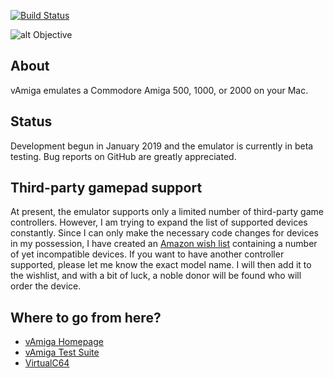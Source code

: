 [![Build Status](https://travis-ci.org/dirkwhoffmann/vAmiga.svg?branch=master)](https://travis-ci.org/dirkwhoffmann/vAmiga)

![alt Objective](http://www.dirkwhoffmann.de/software/images/banner-va.jpg)

## About

vAmiga emulates a Commodore Amiga 500, 1000, or 2000 on your Mac.

## Status

Development begun in January 2019 and the emulator is currently in beta testing. Bug reports on GitHub are greatly appreciated.
   
## Third-party gamepad support

At present, the emulator supports only a limited number of third-party game controllers. However, I am trying to expand the list of supported devices constantly. Since I can only make the necessary code changes for devices in my possession, I have created an [Amazon wish list](https://www.amazon.de/hz/wishlist/ls/35K6X4B0FIEOF?ref_=wl_share) containing a number of yet incompatible devices. If you want to have another controller supported, please let me know the exact model name. I will then add it to the wishlist, and with a bit of luck, a noble donor will be found who will order the device. 
   
## Where to go from here?

- [vAmiga Homepage](http://www.dirkwhoffmann.de/software/vamiga.html)
- [vAmiga Test Suite](https://github.com/dirkwhoffmann/vAmigaTS)
- [VirtualC64](https://github.com/dirkwhoffmann/VirtualC64)
